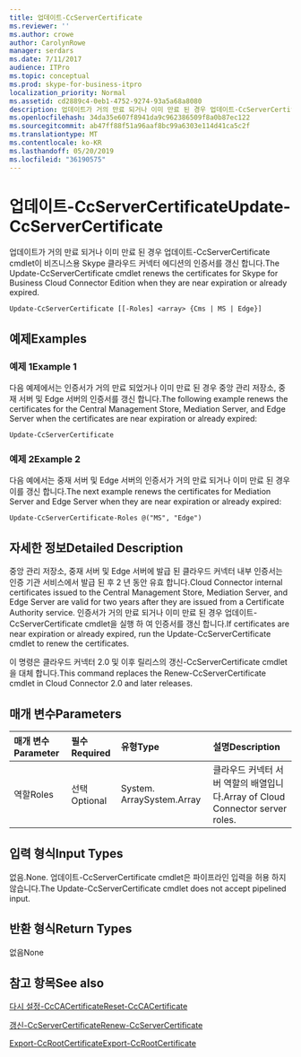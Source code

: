 ```yaml
---
title: 업데이트-CcServerCertificate
ms.reviewer: ''
ms.author: crowe
author: CarolynRowe
manager: serdars
ms.date: 7/11/2017
audience: ITPro
ms.topic: conceptual
ms.prod: skype-for-business-itpro
localization_priority: Normal
ms.assetid: cd2889c4-0eb1-4752-9274-93a5a68a8080
description: 업데이트가 거의 만료 되거나 이미 만료 된 경우 업데이트-CcServerCertificate cmdlet이 비즈니스용 Skype 클라우드 커넥터 에디션의 인증서를 갱신 합니다.
ms.openlocfilehash: 34da35e607f8941da9c962386509f8a0b87ec122
ms.sourcegitcommit: ab47ff88f51a96aaf8bc99a6303e114d41ca5c2f
ms.translationtype: MT
ms.contentlocale: ko-KR
ms.lasthandoff: 05/20/2019
ms.locfileid: "36190575"
---
```

# <a name="update-ccservercertificate"></a><span data-ttu-id="ac11d-103">업데이트-CcServerCertificate</span><span class="sxs-lookup"><span data-stu-id="ac11d-103">Update-CcServerCertificate</span></span>
 
<span data-ttu-id="ac11d-104">업데이트가 거의 만료 되거나 이미 만료 된 경우 업데이트-CcServerCertificate cmdlet이 비즈니스용 Skype 클라우드 커넥터 에디션의 인증서를 갱신 합니다.</span><span class="sxs-lookup"><span data-stu-id="ac11d-104">The Update-CcServerCertificate cmdlet renews the certificates for Skype for Business Cloud Connector Edition when they are near expiration or already expired.</span></span> 
  
```
Update-CcServerCertificate [[-Roles] <array> {Cms | MS | Edge}]
```

## <a name="examples"></a><span data-ttu-id="ac11d-105">예제</span><span class="sxs-lookup"><span data-stu-id="ac11d-105">Examples</span></span>
<span data-ttu-id="ac11d-106"><a name="Examples"> </a></span><span class="sxs-lookup"><span data-stu-id="ac11d-106"></span></span>

### <a name="example-1"></a><span data-ttu-id="ac11d-107">예제 1</span><span class="sxs-lookup"><span data-stu-id="ac11d-107">Example 1</span></span>

<span data-ttu-id="ac11d-108">다음 예제에서는 인증서가 거의 만료 되었거나 이미 만료 된 경우 중앙 관리 저장소, 중재 서버 및 Edge 서버의 인증서를 갱신 합니다.</span><span class="sxs-lookup"><span data-stu-id="ac11d-108">The following example renews the certificates for the Central Management Store, Mediation Server, and Edge Server when the certificates are near expiration or already expired:</span></span>
  
```
Update-CcServerCertificate
```

### <a name="example-2"></a><span data-ttu-id="ac11d-109">예제 2</span><span class="sxs-lookup"><span data-stu-id="ac11d-109">Example 2</span></span>

<span data-ttu-id="ac11d-110">다음 예에서는 중재 서버 및 Edge 서버의 인증서가 거의 만료 되거나 이미 만료 된 경우이를 갱신 합니다.</span><span class="sxs-lookup"><span data-stu-id="ac11d-110">The next example renews the certificates for Mediation Server and Edge Server when they are near expiration or already expired:</span></span>
  
```
Update-CcServerCertificate-Roles @("MS", "Edge")
```

## <a name="detailed-description"></a><span data-ttu-id="ac11d-111">자세한 정보</span><span class="sxs-lookup"><span data-stu-id="ac11d-111">Detailed Description</span></span>
<span data-ttu-id="ac11d-112"><a name="DetailedDescription"> </a></span><span class="sxs-lookup"><span data-stu-id="ac11d-112"></span></span>

<span data-ttu-id="ac11d-113">중앙 관리 저장소, 중재 서버 및 Edge 서버에 발급 된 클라우드 커넥터 내부 인증서는 인증 기관 서비스에서 발급 된 후 2 년 동안 유효 합니다.</span><span class="sxs-lookup"><span data-stu-id="ac11d-113">Cloud Connector internal certificates issued to the Central Management Store, Mediation Server, and Edge Server are valid for two years after they are issued from a Certificate Authority service.</span></span> <span data-ttu-id="ac11d-114">인증서가 거의 만료 되거나 이미 만료 된 경우 업데이트-CcServerCertificate cmdlet을 실행 하 여 인증서를 갱신 합니다.</span><span class="sxs-lookup"><span data-stu-id="ac11d-114">If certificates are near expiration or already expired, run the Update-CcServerCertificate cmdlet to renew the certificates.</span></span> 
  
<span data-ttu-id="ac11d-115">이 명령은 클라우드 커넥터 2.0 및 이후 릴리스의 갱신-CcServerCertificate cmdlet을 대체 합니다.</span><span class="sxs-lookup"><span data-stu-id="ac11d-115">This command replaces the Renew-CcServerCertificate cmdlet in Cloud Connector 2.0 and later releases.</span></span>
  
## <a name="parameters"></a><span data-ttu-id="ac11d-116">매개 변수</span><span class="sxs-lookup"><span data-stu-id="ac11d-116">Parameters</span></span>
<span data-ttu-id="ac11d-117"><a name="DetailedDescription"> </a></span><span class="sxs-lookup"><span data-stu-id="ac11d-117"></span></span>

|<span data-ttu-id="ac11d-118">**매개 변수**</span><span class="sxs-lookup"><span data-stu-id="ac11d-118">**Parameter**</span></span>|<span data-ttu-id="ac11d-119">**필수**</span><span class="sxs-lookup"><span data-stu-id="ac11d-119">**Required**</span></span>|<span data-ttu-id="ac11d-120">**유형**</span><span class="sxs-lookup"><span data-stu-id="ac11d-120">**Type**</span></span>|<span data-ttu-id="ac11d-121">**설명**</span><span class="sxs-lookup"><span data-stu-id="ac11d-121">**Description**</span></span>|
|:-----|:-----|:-----|:-----|
|<span data-ttu-id="ac11d-122">역할</span><span class="sxs-lookup"><span data-stu-id="ac11d-122">Roles</span></span>  <br/> |<span data-ttu-id="ac11d-123">선택</span><span class="sxs-lookup"><span data-stu-id="ac11d-123">Optional</span></span>  <br/> |<span data-ttu-id="ac11d-124">System. Array</span><span class="sxs-lookup"><span data-stu-id="ac11d-124">System.Array</span></span>  <br/> | <span data-ttu-id="ac11d-125">클라우드 커넥터 서버 역할의 배열입니다.</span><span class="sxs-lookup"><span data-stu-id="ac11d-125">Array of Cloud Connector server roles.</span></span> <br/> |
   
## <a name="input-types"></a><span data-ttu-id="ac11d-126">입력 형식</span><span class="sxs-lookup"><span data-stu-id="ac11d-126">Input Types</span></span>
<span data-ttu-id="ac11d-127"><a name="InputTypes"> </a></span><span class="sxs-lookup"><span data-stu-id="ac11d-127"></span></span>

<span data-ttu-id="ac11d-128">없음.</span><span class="sxs-lookup"><span data-stu-id="ac11d-128">None.</span></span> <span data-ttu-id="ac11d-129">업데이트-CcServerCertificate cmdlet은 파이프라인 입력을 허용 하지 않습니다.</span><span class="sxs-lookup"><span data-stu-id="ac11d-129">The Update-CcServerCertificate cmdlet does not accept pipelined input.</span></span>
  
## <a name="return-types"></a><span data-ttu-id="ac11d-130">반환 형식</span><span class="sxs-lookup"><span data-stu-id="ac11d-130">Return Types</span></span>
<span data-ttu-id="ac11d-131"><a name="ReturnTypes"> </a></span><span class="sxs-lookup"><span data-stu-id="ac11d-131"></span></span>

<span data-ttu-id="ac11d-132">없음</span><span class="sxs-lookup"><span data-stu-id="ac11d-132">None</span></span>
  
## <a name="see-also"></a><span data-ttu-id="ac11d-133">참고 항목</span><span class="sxs-lookup"><span data-stu-id="ac11d-133">See also</span></span>
<span data-ttu-id="ac11d-134"><a name="ReturnTypes"> </a></span><span class="sxs-lookup"><span data-stu-id="ac11d-134"></span></span>

[<span data-ttu-id="ac11d-135">다시 설정-CcCACertificate</span><span class="sxs-lookup"><span data-stu-id="ac11d-135">Reset-CcCACertificate</span></span>](reset-cccacertificate.md)
  
[<span data-ttu-id="ac11d-136">갱신-CcServerCertificate</span><span class="sxs-lookup"><span data-stu-id="ac11d-136">Renew-CcServerCertificate</span></span>](renew-ccservercertificate.md)
  
[<span data-ttu-id="ac11d-137">Export-CcRootCertificate</span><span class="sxs-lookup"><span data-stu-id="ac11d-137">Export-CcRootCertificate</span></span>](export-ccrootcertificate.md)
  

